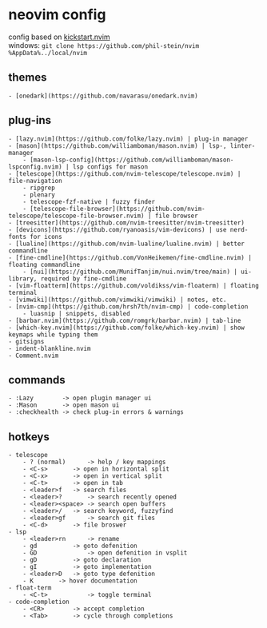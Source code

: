 
# neovim config

config based on [kickstart.nvim](https://github.com/nvim-lua/kickstart.nvim) <br>
windows: `git clone https://github.com/phil-stein/nvim %AppData%../local/nvim` <br>

## themes
	- [onedark](https://github.com/navarasu/onedark.nvim)

## plug-ins
	- [lazy.nvim](https://github.com/folke/lazy.nvim) | plug-in manager
	- [mason](https://github.com/williamboman/mason.nvim) | lsp-, linter-manager
		- [mason-lsp-config](https://github.com/williamboman/mason-lspconfig.nvim) | lsp configs for mason
	- [telescope](https://github.com/nvim-telescope/telescope.nvim) | file-navigation
		- ripgrep
		- plenary
		- telescope-fzf-native | fuzzy finder
		- [telescope-file-browser](https://github.com/nvim-telescope/telescope-file-browser.nvim) | file browser
	- [treesitter](https://github.com/nvim-treesitter/nvim-treesitter) 
	- [devicons](https://github.com/ryanoasis/vim-devicons) | use nerd-fonts for icons
	- [lualine](https://github.com/nvim-lualine/lualine.nvim) | better commandline
	- [fine-cmdline](https://github.com/VonHeikemen/fine-cmdline.nvim) | floating commandline
		- [nui](https://github.com/MunifTanjim/nui.nvim/tree/main) | ui-library, required by fine-cmdline
	- [vim-floatterm](https://github.com/voldikss/vim-floaterm) | floating terminal
	- [vimwiki](https://github.com/vimwiki/vimwiki) | notes, etc.
	- [nvim-cmp](https://github.com/hrsh7th/nvim-cmp) | code-completion
		- luasnip | snippets, disabled
	- [barbar.nvim](https://github.com/romgrk/barbar.nvim) | tab-line 
	- [which-key.nvim](https://github.com/folke/which-key.nvim) | show keymaps while typing them
	- gitsigns
	- indent-blankline.nvim
	- Comment.nvim

## commands
	- :Lazy        -> open plugin manager ui
	- :Mason       -> open mason ui
	- :checkhealth -> check plug-in errors & warnings

## hotkeys
	- telescope
		- ? (normal)	  -> help / key mappings
		- <C-s>		  -> open in horizontal split
		- <C-x>   	  -> open in vertical split
		- <C-t>   	  -> open in tab
		- <leader>f	  -> search files
		- <leader>?       -> search recently opened
		- <leader><space> -> search open buffers
		- <leader>/	  -> search keyword, fuzzyfind
		- <leader>gf	  -> search git files
		- <C-d>		  -> file broswer
	- lsp
		- <leader>rn	  -> rename
		- gd		  -> goto defenition
		- GD              -> open defenition in vsplit
		- gD		  -> goto declaration
		- gI		  -> goto implementation
		- <leader>D	  -> goto type defenition
		- K		  -> hover documentation
	- float-term 
		- <C-t>	          -> toggle terminal
	- code-completion
		- <CR>		  -> accept completion
		- <Tab>		  -> cycle through completions

